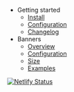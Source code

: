 - Getting started
    - [Install](install.md)
    - [Configuration](config.md)
    - [Changelog](changelog.md)
- Banners
    - [Overview](banners/)
    - [Configuration](banners/config.md)
    - [Size](banners/size.md)
    - [Examples](banners/examples.md)

[![Netlify Status](https://api.netlify.com/api/v1/badges/78a0b800-7ed5-4e84-abb8-355d1a3c901d/deploy-status)](https://app.netlify.com/sites/techmarket/deploys)